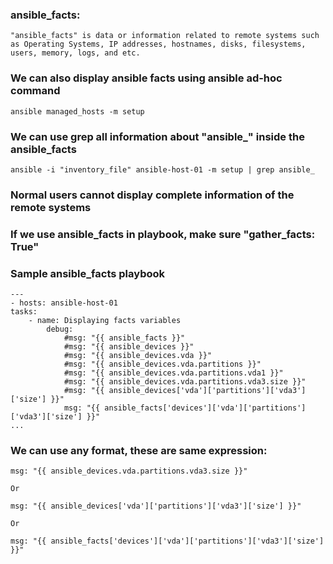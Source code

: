 ### ansible_facts:

	"ansible_facts" is data or information related to remote systems such as Operating Systems, IP addresses, hostnames, disks, filesystems, users, memory, logs, and etc.

### We can also display ansible facts using ansible ad-hoc command

	ansible managed_hosts -m setup


### We can use grep all information about "ansible_" inside the ansible_facts

	ansible -i "inventory_file" ansible-host-01 -m setup | grep ansible_


### Normal users cannot display complete information of the remote systems

### If we use ansible_facts in playbook, make sure "gather_facts: True"


### Sample ansible_facts playbook

	---
	- hosts: ansible-host-01
  	tasks:
    	- name: Displaying facts variables
      		debug:
        		#msg: "{{ ansible_facts }}"
        		#msg: "{{ ansible_devices }}"
        		#msg: "{{ ansible_devices.vda }}"
        		#msg: "{{ ansible_devices.vda.partitions }}"
        		#msg: "{{ ansible_devices.vda.partitions.vda1 }}"
        		#msg: "{{ ansible_devices.vda.partitions.vda3.size }}"
       			#msg: "{{ ansible_devices['vda']['partitions']['vda3']['size'] }}"
        		msg: "{{ ansible_facts['devices']['vda']['partitions']['vda3']['size'] }}"
	...

### We can use any format, these are same expression:

	msg: "{{ ansible_devices.vda.partitions.vda3.size }}"

	Or

	msg: "{{ ansible_devices['vda']['partitions']['vda3']['size'] }}"

	Or

	msg: "{{ ansible_facts['devices']['vda']['partitions']['vda3']['size'] }}"


	
